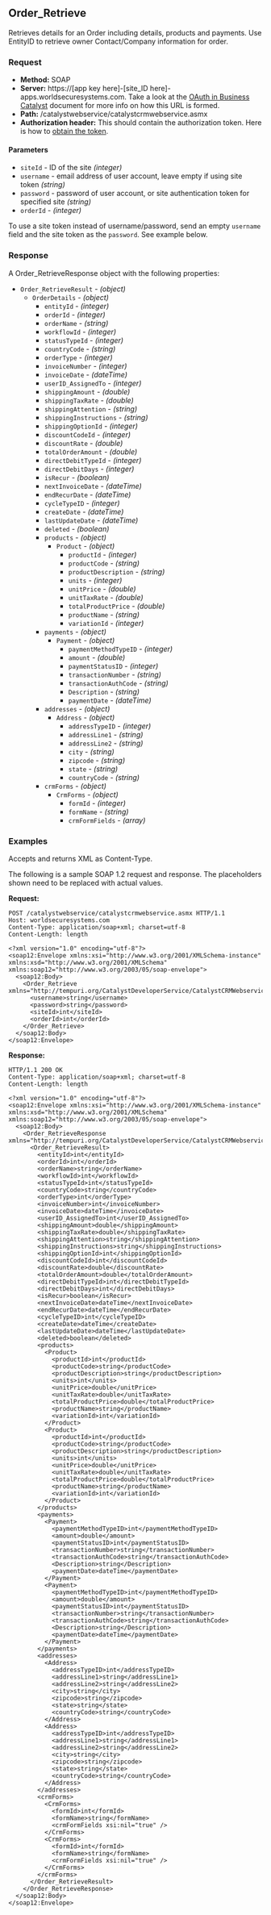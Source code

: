 ## Order_Retrieve

Retrieves details for an Order including details, products and payments. Use EntityID to retrieve owner Contact/Company information for order.

### Request

* **Method:** SOAP
* **Server:**  https://[app key here]-[site_ID here]-apps.worldsecuresystems.com. Take a look at the [OAuth in Business Catalyst](http://developers.businesscatalyst.com/developer-documentation/oauth-in-bc.html) document for more info on how this URL is formed.  
* **Path:** /catalystwebservice/catalystcrmwebservice.asmx
* **Authorization header:** This should contain the authorization token. Here is how to [obtain the token](http://developers.businesscatalyst.com/developer-documentation/oauth-in-bc.html).

#### Parameters

* `siteId` - ID of the site *(integer)*
* `username` - email address of user account, leave empty if using site token *(string)*
* `password` - password of user account, or site authentication token for specified site *(string)*
* `orderId` - *(integer)*

To use a site token instead of username/password, send an empty `username` field and the site token as the `password`. See example below.

### Response

A Order_RetrieveResponse object with the following properties:

* `Order_RetrieveResult` - *(object)*
	* `OrderDetails` - *(object)*
		* `entityId` - *(integer)*
		* `orderId` - *(integer)*
		* `orderName` - *(string)*
		* `workflowId` - *(integer)*
		* `statusTypeId` - *(integer)*
		* `countryCode` - *(string)*
		* `orderType` - *(integer)*
		* `invoiceNumber` - *(integer)*
		* `invoiceDate` - *(dateTime)*
		* `userID_AssignedTo` - *(integer)*
		* `shippingAmount` - *(double)*
		* `shippingTaxRate` - *(double)*
		* `shippingAttention` - *(string)*
		* `shippingInstructions` - *(string)*
		* `shippingOptionId` - *(integer)*
		* `discountCodeId` - *(integer)*
		* `discountRate` - *(double)*
		* `totalOrderAmount` - *(double)*
		* `directDebitTypeId` - *(integer)*
		* `directDebitDays` - *(integer)*
		* `isRecur` - *(boolean)*
		* `nextInvoiceDate` - *(dateTime)*
		* `endRecurDate` - *(dateTime)*
		* `cycleTypeID` - *(integer)*
		* `createDate` - *(dateTime)*	
		* `lastUpdateDate` - *(dateTime)*	
		* `deleted` - *(boolean)*	
		* `products` - *(object)*
			* `Product` - *(object)*
				* `productId` - *(integer)*
				* `productCode` - *(string)*
				* `productDescription` - *(string)*
				* `units` - *(integer)*
				* `unitPrice` - *(double)*
				* `unitTaxRate` - *(double)*
				* `totalProductPrice` - *(double)*
				* `productName` - *(string)*
				* `variationId` - *(integer)*	
		* `payments` - *(object)*	
			* `Payment` - *(object)*
				* `paymentMethodTypeID` - *(integer)*
				* `amount` - *(double)*
				* `paymentStatusID` - *(integer)*
				* `transactionNumber` - *(string)*
				* `transactionAuthCode` - *(string)*
				* `Description` - *(string)*
				* `paymentDate` - *(dateTime)*
		* `addresses` - *(object)*
			* `Address` - *(object)*
				* `addressTypeID` - *(integer)*
				* `addressLine1` - *(string)*
				* `addressLine2` - *(string)*
				* `city` - *(string)*
				* `zipcode` - *(string)*
				* `state` - *(string)*
				* `countryCode` - *(string)*
		* `crmForms` - *(object)*
			* `CrmForms` - *(object)*
				* `formId` - *(integer)*
				* `formName` - *(string)*
				* `crmFormFields` - *(array)*	

### Examples

Accepts and returns XML as Content-Type. 

The following is a sample SOAP 1.2 request and response. The placeholders shown need to be replaced with actual values.

**Request:**
~~~
POST /catalystwebservice/catalystcrmwebservice.asmx HTTP/1.1
Host: worldsecuresystems.com
Content-Type: application/soap+xml; charset=utf-8
Content-Length: length

<?xml version="1.0" encoding="utf-8"?>
<soap12:Envelope xmlns:xsi="http://www.w3.org/2001/XMLSchema-instance" xmlns:xsd="http://www.w3.org/2001/XMLSchema" xmlns:soap12="http://www.w3.org/2003/05/soap-envelope">
  <soap12:Body>
    <Order_Retrieve xmlns="http://tempuri.org/CatalystDeveloperService/CatalystCRMWebservice">
      <username>string</username>
      <password>string</password>
      <siteId>int</siteId>
      <orderId>int</orderId>
    </Order_Retrieve>
  </soap12:Body>
</soap12:Envelope>
~~~

**Response:**
~~~
HTTP/1.1 200 OK
Content-Type: application/soap+xml; charset=utf-8
Content-Length: length

<?xml version="1.0" encoding="utf-8"?>
<soap12:Envelope xmlns:xsi="http://www.w3.org/2001/XMLSchema-instance" xmlns:xsd="http://www.w3.org/2001/XMLSchema" xmlns:soap12="http://www.w3.org/2003/05/soap-envelope">
  <soap12:Body>
    <Order_RetrieveResponse xmlns="http://tempuri.org/CatalystDeveloperService/CatalystCRMWebservice">
      <Order_RetrieveResult>
        <entityId>int</entityId>
        <orderId>int</orderId>
        <orderName>string</orderName>
        <workflowId>int</workflowId>
        <statusTypeId>int</statusTypeId>
        <countryCode>string</countryCode>
        <orderType>int</orderType>
        <invoiceNumber>int</invoiceNumber>
        <invoiceDate>dateTime</invoiceDate>
        <userID_AssignedTo>int</userID_AssignedTo>
        <shippingAmount>double</shippingAmount>
        <shippingTaxRate>double</shippingTaxRate>
        <shippingAttention>string</shippingAttention>
        <shippingInstructions>string</shippingInstructions>
        <shippingOptionId>int</shippingOptionId>
        <discountCodeId>int</discountCodeId>
        <discountRate>double</discountRate>
        <totalOrderAmount>double</totalOrderAmount>
        <directDebitTypeId>int</directDebitTypeId>
        <directDebitDays>int</directDebitDays>
        <isRecur>boolean</isRecur>
        <nextInvoiceDate>dateTime</nextInvoiceDate>
        <endRecurDate>dateTime</endRecurDate>
        <cycleTypeID>int</cycleTypeID>
        <createDate>dateTime</createDate>
        <lastUpdateDate>dateTime</lastUpdateDate>
        <deleted>boolean</deleted>
        <products>
          <Product>
            <productId>int</productId>
            <productCode>string</productCode>
            <productDescription>string</productDescription>
            <units>int</units>
            <unitPrice>double</unitPrice>
            <unitTaxRate>double</unitTaxRate>
            <totalProductPrice>double</totalProductPrice>
            <productName>string</productName>
            <variationId>int</variationId>
          </Product>
          <Product>
            <productId>int</productId>
            <productCode>string</productCode>
            <productDescription>string</productDescription>
            <units>int</units>
            <unitPrice>double</unitPrice>
            <unitTaxRate>double</unitTaxRate>
            <totalProductPrice>double</totalProductPrice>
            <productName>string</productName>
            <variationId>int</variationId>
          </Product>
        </products>
        <payments>
          <Payment>
            <paymentMethodTypeID>int</paymentMethodTypeID>
            <amount>double</amount>
            <paymentStatusID>int</paymentStatusID>
            <transactionNumber>string</transactionNumber>
            <transactionAuthCode>string</transactionAuthCode>
            <Description>string</Description>
            <paymentDate>dateTime</paymentDate>
          </Payment>
          <Payment>
            <paymentMethodTypeID>int</paymentMethodTypeID>
            <amount>double</amount>
            <paymentStatusID>int</paymentStatusID>
            <transactionNumber>string</transactionNumber>
            <transactionAuthCode>string</transactionAuthCode>
            <Description>string</Description>
            <paymentDate>dateTime</paymentDate>
          </Payment>
        </payments>
        <addresses>
          <Address>
            <addressTypeID>int</addressTypeID>
            <addressLine1>string</addressLine1>
            <addressLine2>string</addressLine2>
            <city>string</city>
            <zipcode>string</zipcode>
            <state>string</state>
            <countryCode>string</countryCode>
          </Address>
          <Address>
            <addressTypeID>int</addressTypeID>
            <addressLine1>string</addressLine1>
            <addressLine2>string</addressLine2>
            <city>string</city>
            <zipcode>string</zipcode>
            <state>string</state>
            <countryCode>string</countryCode>
          </Address>
        </addresses>
        <crmForms>
          <CrmForms>
            <formId>int</formId>
            <formName>string</formName>
            <crmFormFields xsi:nil="true" />
          </CrmForms>
          <CrmForms>
            <formId>int</formId>
            <formName>string</formName>
            <crmFormFields xsi:nil="true" />
          </CrmForms>
        </crmForms>
      </Order_RetrieveResult>
    </Order_RetrieveResponse>
  </soap12:Body>
</soap12:Envelope>
~~~

